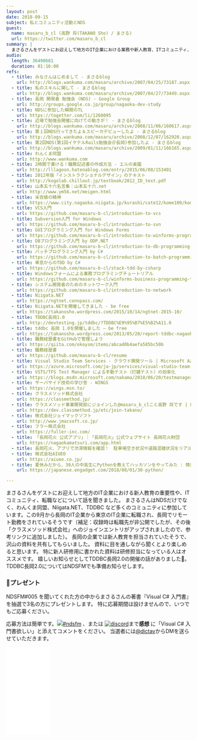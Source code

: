 ```yaml
---
layout: post
date: 2018-09-15
subject: 私とコミュニティ活動とNDS
guest:
  name: masaru_b_cl (高野 将(TAKANO Sho) / まさる)
  url: https://twitter.com/masaru_b_cl
summary: |
  まさるさんをゲストにお迎えして地方のIT企業における業務や新人教育、ITコミュニティ、転職などについて話を聞きました。
audio:
  length: 36490681
  duration: 01:16:00
refs:
  - title: みなさんはじめまして - まさるblog
    url: http://blogs.wankuma.com/masaru/archive/2007/04/25/73187.aspx
  - title: 私のスキルに関して - まさるblog
    url: http://blogs.wankuma.com/masaru/archive/2007/04/27/73449.aspx
  - title: 長岡 開発者 勉強会 (NDS) - Google Group
    url: http://groups.google.co.jp/group/nagaoka-dev-study
  - title: NDSに参加した瞬間のTL
    url: https://togetter.com/li/1260095
  - title: 近場で勉強会開催に向けての動きが！ - まさるblog
    url: http://blogs.wankuma.com/masaru/archive/2008/11/06/160617.aspx
  - title: 第１回NDS行ってきたよ＆スピーカデビューしたよ - まさるblog
    url: http://blogs.wankuma.com/masaru/archive/2008/12/07/162920.aspx
  - title: 第2回NDS(第1回イケテルRails勉強会＠長岡)参加したよ - まさるblog
    url: http://blogs.wankuma.com/masaru/archive/2009/01/11/166165.aspx
  - title: わんくま同盟
    url: http://www.wankuma.com
  - title: 2時間で書ける！職務記述書の作成方法 - エルの楽園
    url: http://lllagoon.hatenablog.com/entry/2015/06/08/153401
  - title: 2012年版「インストラクショナルデザイン」のテキスト 
    url: http://kogolab.chillout.jp/textbook/2012_ID_text.pdf
  - title: 山本五十六名言集｜山本五十六.net
    url: http://www.ym56.net/meigen.html
  - title: 米百俵の精神
    url: https://www.city.nagaoka.niigata.jp/kurashi/cate12/kome100/kome100.html
  - title: VCS入門
    url: https://github.com/masaru-b-cl/introduction-to-vcs
  - title: Subversion入門 for Windows
    url: https://github.com/masaru-b-cl/introduction-to-svn
  - title: GUIプログラミング入門 for Windows Forms
    url: https://github.com/masaru-b-cl/introduction-to-winforms-programming
  - title: DBプログラミング入門 by ODP.NET
    url: https://github.com/masaru-b-cl/introduction-to-db-programming-by-odp-dot-net
  - title: バッチプログラミング入門 by C#
    url: https://github.com/masaru-b-cl/introduction-to-batch-programming-by-csharp
  - title: 車窓からのTDD by C#
    url: https://github.com/masaru-b-cl/stack-tdd-by-csharp
  - title: Windowsフォームによる業務プログラミングチュートリアル
    url: https://github.com/masaru-b-cl/winforms-business-programming-tutorial
  - title: システム開発者のためのネットワーク入門
    url: https://github.com/masaru-b-cl/introduction-to-network
  - title: Niigata.NET
    url: https://ngtnet.connpass.com/
  - title: Niigata.NETを開催してきました - be free
    url: https://takanosho.wordpress.com/2015/10/14/ngtnet-2015-10/
  - title: TDDBC長岡1.0
    url: http://devtesting.jp/tddbc/?TDDBC%E9%95%B7%E5%B2%A11.0
  - title: tddbc 長岡 1.0を開催しました – be free
    url: https://takanosho.wordpress.com/2013/05/20/report-tddbc-nagaoka-1-0/
  - title: 職務経歴書をGitHubで管理しよう
    url: https://qiita.com/okoysm/items/abcad0b4aefa585bc50b
  - title: 職務経歴書
    url: https://github.com/masaru-b-cl/resume
  - title: Visual Studio Team Services - クラウド開発ツール | Microsoft Azure
    url: https://azure.microsoft.com/ja-jp/services/visual-studio-team-services/
  - title: VSTS/TFS Test Manager による手動テスト（打鍵テスト）の効率化
    url: https://blogs.msdn.microsoft.com/nakama/2018/06/20/testmanager/
  - title: サーバサイド技術の学び舎 - WINGS
    url: https://wings.msn.to/
  - title: クラスメソッド株式会社
    url: https://classmethod.jp/
  - title: クラスメソッド事業開発部にジョインした@masaru_b_clこと高野 将です | Developers.IO
    url: https://dev.classmethod.jp/etc/join-takano/
  - title: 株式会社ジェイマックソフト
    url: http://www.jmacsoft.co.jp/
  - title: フラー株式会社
    url: https://fuller-inc.com/
  - title: 「長岡花火 公式アプリ」｜「長岡花火」公式ウェブサイト 長岡花火財団
    url: https://nagaokamatsuri.com/app.html
  - title: 長岡花火、アプリで渋滞情報を確認！　駐車場空き状況や道路混雑状況をリアルタイムで地図に表示 | おでかけ | にいがた、びより
  - title: 株式会社AIUEO
    url: https://aiueo.co.jp/
  - title: 夏休みだから、30人の中高生にPythonを教えてハッカソンをやってみた : 情熱のミーム　清水亮
    url: https://japanese.engadget.com/2018/08/01/30-python/

---
```


まさるさんをゲストにお迎えして地方のIT企業における新人教育の重要性や、ITコミュニティ、転職などについて話を聞きました。
まさるさんはNDSだけでなく、わんくま同盟、Niigata.NET、TDDBC など多くのコミュニティに参加しています。この9月から長岡のIT企業から東京のIT企業に転職され、長岡でリモート勤務をされているそうです（補足：収録時は転職先が非公開でしたが、その後「クラスメソッド株式会社」へのジョインエントリがアップされましたので、参考リンクに追加しました）。
長岡の企業では新人教育を担当されていたそうで、沢山の資料を共有してもらいました。
資料に目を通しながら聞くとより楽しめると思います。
特に新人研修用に書かれた資料は研修担当になっている人はオススメです。
嬉しいお知らせとしてTDDBC長岡2.0の開催の話がありました🎉。
TDDBC長岡2.0についてはNDSFMでも準備お知らせします。

### 🎁プレゼント

<div class="present">
<div class="text">

<p>
NDSFM#005 を聞いてくれた方の中からまさるさんの著書『Visual C# 入門書』を抽選で3名の方にプレゼントします。
特に応募期間は設けませんので、いつでもご応募ください。
</p>

<p>
応募方法は簡単です。<a href="//twitter.com/search?q=%23ndsfm&f=tweets"><img class="twitter" src="img/twitter.png">#ndsfm</a> 、または <a href="//discord.gg/TvAWxWq"><img class="discord" src="img/discord.png" alt="discord"></a>まで<b>感想</b> に「Visual C# 入門書欲しい」と添えてコメントをください。
当選者には<a href="//twitter.com/dictav">@dictav</a>からDMを送らせていただきます。
</p>
</div>
<div class="item">
<iframe style="width:120px;height:240px;" marginwidth="0" marginheight="0" scrolling="no" frameborder="0" src="//rcm-fe.amazon-adsystem.com/e/cm?lt1=_blank&bc1=000000&IS2=1&bg1=FFFFFF&fc1=000000&lc1=0000FF&t=dictav-22&language=ja_JP&o=9&p=8&l=as4&m=amazon&f=ifr&ref=as_ss_li_til&asins=4822253554&linkId=d84d239e2f1afa7489df7ce81393b990"></iframe>
</div>
</div>
